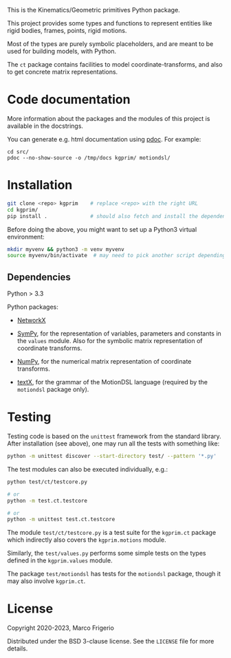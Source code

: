 This is the Kinematics/Geometric primitives Python package.

This project provides some types and functions to represent entities
like rigid bodies, frames, points, rigid motions.

Most of the types are purely symbolic placeholders, and are meant to be used
for building models, with Python.

The `ct` package contains facilities to model coordinate-transforms, and also
to get concrete matrix representations.

# Code documentation

More information about the packages and the modules of this project is available
in the docstrings.

You can generate e.g. html documentation using
[pdoc](https://pdoc.dev/).
For example:

```shell
cd src/
pdoc --no-show-source -o /tmp/docs kgprim/ motiondsl/
```

# Installation
```sh
git clone <repo> kgprim    # replace <repo> with the right URL
cd kgprim/
pip install .              # should also fetch and install the dependencies
```

Before doing the above, you might want to set up a Python3 virtual environment:

```sh
mkdir myvenv && python3 -m venv myvenv
source myvenv/bin/activate  # may need to pick another script depending on your shell
```


## Dependencies

Python > 3.3

Python packages:
  - [NetworkX](http://networkx.github.io/)

  - [SymPy](http://www.sympy.org), for the representation of variables,
    parameters and constants in the `values` module. Also for the symbolic
    matrix representation of coordinate transforms.

  - [NumPy](http://www.numpy.org), for the numerical matrix representation of
    coordinate transforms.

  - [textX](http://textx.github.io/textX/stable/), for the grammar of the
    MotionDSL language (required by the `motiondsl` package only).


# Testing
Testing code is based on the `unittest` framework from the standard library.
After installation (see above), one may run all the tests with something like:

```sh
python -m unittest discover --start-directory test/ --pattern '*.py'
```

The test modules can also be executed individually, e.g.:

```sh
python test/ct/testcore.py

# or
python -m test.ct.testcore

# or
python -m unittest test.ct.testcore
```

The module `test/ct/testcore.py` is a test suite for the `kgprim.ct` package
which indirectly also covers the `kgprim.motions` module.

Similarly, the `test/values.py` performs some simple tests on the types defined
in the `kgprim.values` module.

The package `test/motiondsl` has tests for the `motiondsl` package, though it
may also involve `kgprim.ct`.

# License
Copyright 2020-2023, Marco Frigerio

Distributed under the BSD 3-clause license. See the `LICENSE` file for more
details.
